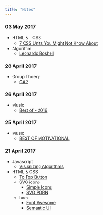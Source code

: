 ```yaml
---
title: "Notes"
---
```

### 03 May 2017
* HTML &　CSS
	* [7 CSS Units You Might Not Know About][9]
* Algorithm
	* [Leonardo Boshell][10]

### 28 April 2017
* Group Thoery
	* [GAP][8]

### 26 April 2017
* Music
	* [Best of - 2016][7]

### 25 April 2017
* Music
	* [BEST OF MOTIVATIONAL][6]

### 21 April 2017
* Javascript
	* [Visualizing Algorithms][1]
* HTML & CSS
	* [To Top Button][0]
	* SVG icons
		* [Simple Icons][2]
		* [SVG PORN][3]
	* Icon
		* [Font Awesome][4]
		* [Semantic UI][5]

[10]: http://lbv-pc.blogspot.com/
[9]: https://webdesign.tutsplus.com/articles/7-css-units-you-might-not-know-about--cms-22573
[8]: https://www.gap-system.org/Doc/Examples/rubik.html
[7]: http://www.killertracks.com/#!/themed-playlists.aspx?playlistId=2979
[6]: http://www.killertracks.com/#!/themed-playlists.aspx?playlistId=2548
[5]: https://semantic-ui.com/
[4]: http://fontawesome.io/
[3]: https://svgporn.com/
[2]: https://simpleicons.org/
[1]: https://bost.ocks.org/mike/algorithms/
[0]: https://www.w3schools.com/howto/howto_js_scroll_to_top.asp
